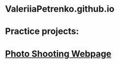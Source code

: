 # ValeriiaPetrenko.github.io
# Practice projects:
# <a href="/practice_11_12/main.html">Photo Shooting Webpage</a>
